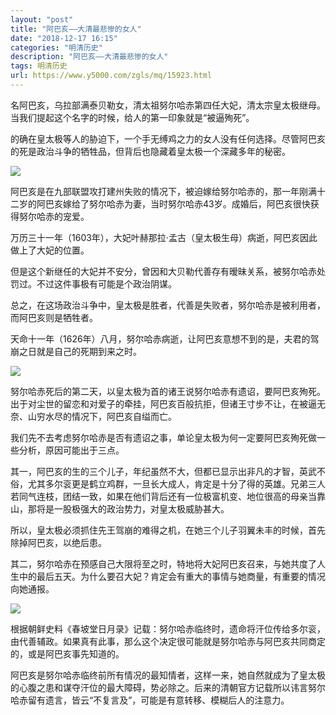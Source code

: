 ```yaml
---
layout: "post"
title: "阿巴亥——大清最悲惨的女人"
date: "2018-12-17 16:15"
categories: "明清历史"
description: "阿巴亥——大清最悲惨的女人"
tags: 明清历史
url: https://www.y5000.com/zgls/mq/15923.html
---
```






名阿巴亥，乌拉部满泰贝勒女，清太祖努尔哈赤第四任大妃，清太宗皇太极继母。当我们提起这个名字的时候，给人的第一印象就是“被逼殉死”。

的确在皇太极等人的胁迫下，一个手无缚鸡之力的女人没有任何选择。尽管阿巴亥的死是政治斗争的牺牲品，但背后也隐藏着皇太极一个深藏多年的秘密。

![](https://img.y5000.com/uploads/allimg/170303/8-1F3031539104O.jpg)

阿巴亥是在九部联盟攻打建州失败的情况下，被迫嫁给努尔哈赤的，那一年刚满十二岁的阿巴亥嫁给了努尔哈赤为妻，当时努尔哈赤43岁。成婚后，阿巴亥很快获得努尔哈赤的宠爱。

万历三十一年（1603年），大妃叶赫那拉·孟古（皇太极生母）病逝，阿巴亥因此做上了大妃的位置。

但是这个新继任的大妃并不安分，曾因和大贝勒代善存有暧昧关系，被努尔哈赤处罚过。不过这件事极有可能是个政治阴谋。

总之，在这场政治斗争中，皇太极是胜者，代善是失败者，努尔哈赤是被利用者，而阿巴亥则是牺牲者。

天命十一年（1626年）八月，努尔哈赤病逝，让阿巴亥意想不到的是，夫君的驾崩之日就是自己的死期到来之时。

![](https://img.y5000.com/uploads/allimg/170303/8-1F303153925417.jpg)

努尔哈赤死后的第二天，以皇太极为首的诸王说努尔哈赤有遗诏，要阿巴亥殉死。出于对尘世的留恋和对爱子的牵挂，阿巴亥百般抗拒，但诸王寸步不让，在被逼无奈、山穷水尽的情况下，阿巴亥自缢而亡。

我们先不去考虑努尔哈赤是否有遗诏之事，单论皇太极为何一定要阿巴亥殉死做一些分析，原因可能出于三点。

其一，阿巴亥的生的三个儿子，年纪虽然不大，但都已显示出非凡的才智，英武不俗，尤其多尔衮更是鹤立鸡群，一旦长大成人，肯定是十分了得的英雄。兄弟三人若同气连枝，团结一致，如果在他们背后还有一位极富机变、地位很高的母亲当靠山，那将是一股极强大的政治势力，对皇太极威胁甚大。

所以，皇太极必须抓住先王驾崩的难得之机，在她三个儿子羽翼未丰的时候，首先除掉阿巴亥，以绝后患。

其二，努尔哈赤在预感自己大限将至之时，特地将大妃阿巴亥召来，与她共度了人生中的最后五天。为什么要召大妃？肯定会有重大的事情与她商量，有重要的情况向她通报。

![](https://img.y5000.com/uploads/allimg/170303/8-1F303153933V9.jpg)

根据朝鲜史料《春坡堂日月录》记载：努尔哈赤临终时，遗命将汗位传给多尔衮，由代善辅政。如果真有此事，那么这个决定很可能就是努尔哈赤与阿巴亥共同商定的，或是阿巴亥事先知道的。

阿巴亥是努尔哈赤临终前所有情况的最知情者，这样一来，她自然就成为了皇太极的心腹之患和谋夺汗位的最大障碍，势必除之。后来的清朝官方记载所以讳言努尔哈赤留有遗言，皆云“不复言及”，可能是有意转移、模糊后人的注意力。
